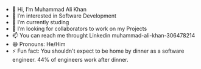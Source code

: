 - 👋 Hi, I’m Muhammad Ali Khan
- 👀 I’m interested in Software Development
- 🌱 I’m currently studing 
- 💞️ I’m looking for collaborators to work on my Projects
- 📫 You can reach me throught Linkedin muhammad-ali-khan-306478214
- 😄 Pronouns: He/Him  
- ⚡ Fun fact: You shouldn't expect to be home by dinner as a software engineer. 44% of engineers work after dinner.

<!---
mo-alikhann/mo-alikhann is a ✨ special ✨ repository because its `README.md` (this file) appears on your GitHub profile.
You can click the Preview link to take a look at your changes.
--->
